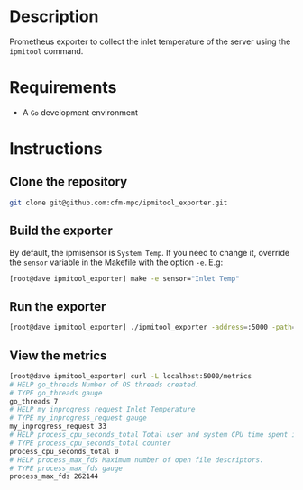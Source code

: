 # Description

Prometheus exporter to collect the inlet temperature of the server using the `ipmitool` command.

# Requirements

- A `Go` development environment

# Instructions

## Clone the repository

```bash
git clone git@github.com:cfm-mpc/ipmitool_exporter.git
```

## Build the exporter

By default, the ipmisensor is `System Temp`. If you need to change it, override the `sensor` variable in the Makefile with the option `-e`. E.g: 

```bash
[root@dave ipmitool_exporter] make -e sensor="Inlet Temp" 
```

## Run the exporter

```bash
[root@dave ipmitool_exporter] ./ipmitool_exporter -address=:5000 -path=/metrics
```

## View the metrics

```bash
[root@dave ipmitool_exporter] curl -L localhost:5000/metrics
# HELP go_threads Number of OS threads created.
# TYPE go_threads gauge
go_threads 7
# HELP my_inprogress_request Inlet Temperature
# TYPE my_inprogress_request gauge
my_inprogress_request 33
# HELP process_cpu_seconds_total Total user and system CPU time spent in seconds.
# TYPE process_cpu_seconds_total counter
process_cpu_seconds_total 0
# HELP process_max_fds Maximum number of open file descriptors.
# TYPE process_max_fds gauge
process_max_fds 262144
```
